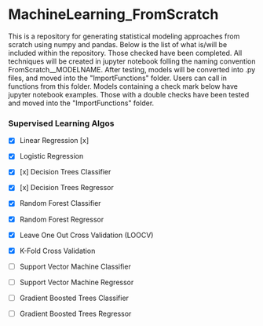 # MachineLearning_FromScratch
This is a repository for generating statistical modeling approaches from scratch using numpy and pandas. Below is the list of what is/will be included within the repository. Those checked have been completed. All techniques will be created in jupyter notebook folling the naming convention FromScratch__MODELNAME. After testing, models will be converted into .py files, and moved into the "ImportFunctions" folder. Users can call in functions from this folder. Models containing a check mark below have jupyter notebook examples. Those with a double checks have been tested and moved into the "ImportFunctions" folder.


 
### Supervised Learning Algos

- [x] Linear Regression [x]

- [x] Logistic Regression

- [x] [x]  Decision Trees Classifier

- [x] [x] Decision Trees Regressor

- [x] Random Forest Classifier

- [x] Random Forest Regressor

- [x] Leave One Out Cross Validation (LOOCV)

- [x] K-Fold Cross Validation

- [ ] Support Vector Machine Classifier  

- [ ] Support Vector Machine Regressor 

- [ ] Gradient Boosted Trees Classifier 

- [ ] Gradient Boosted Trees Regressor 


